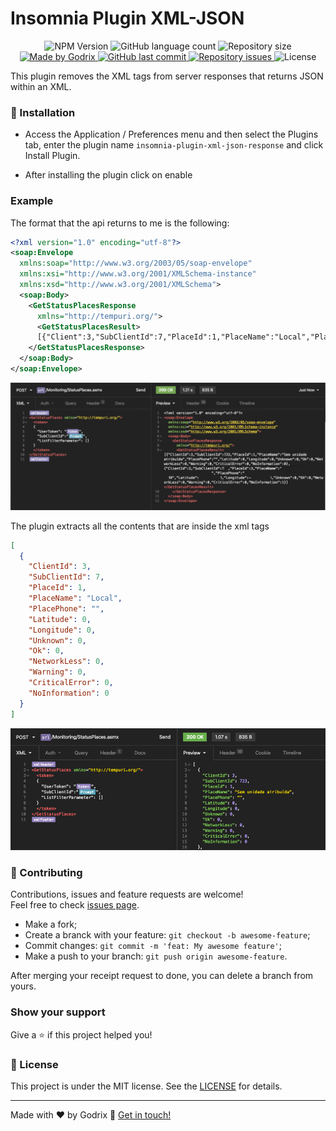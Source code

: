 # Insomnia Plugin XML-JSON

<p align="center">
<img alt="NPM Version" src="https://img.shields.io/npm/v/insomnia-plugin-xml-json-response.svg">

  <img alt="GitHub language count" src="https://img.shields.io/github/languages/count/godrix/https://github.com/godrix/insomnia-plugin-xml-json-response?color=%2304D361">

  <img alt="Repository size" src="https://img.shields.io/github/repo-size/godrix/https://github.com/godrix/insomnia-plugin-xml-json-response">
	
  <a href="https://www.linkedin.com/in/carlosgodri/">
    <img alt="Made by Godrix" src="https://img.shields.io/badge/made%20by-Godrix-%2304D361">
  </a>

  <a href="https://github.com/godrix/https://github.com/godrix/insomnia-plugin-xml-json-response/commits/master">
    <img alt="GitHub last commit" src="https://img.shields.io/github/last-commit/godrix/https://github.com/godrix/insomnia-plugin-xml-json-response">
  </a>

  <a href="https://github.com/godrix/https://github.com/godrix/insomnia-plugin-xml-json-response/issues">
    <img alt="Repository issues" src="https://img.shields.io/github/issues/godrix/https://github.com/godrix/insomnia-plugin-xml-json-response">
  </a>
  <img alt="License" src="https://img.shields.io/badge/license-MIT-brightgreen">
</p>

This plugin removes the XML tags from server responses that returns JSON within an XML.

### 🚀 Installation

- Access the Application / Preferences menu and then select the Plugins tab, enter the plugin name `insomnia-plugin-xml-json-response` and click Install Plugin.

- After installing the plugin click on enable

### Example

The format that the api returns to me is the following:

```xml
<?xml version="1.0" encoding="utf-8"?>
<soap:Envelope
  xmlns:soap="http://www.w3.org/2003/05/soap-envelope"
  xmlns:xsi="http://www.w3.org/2001/XMLSchema-instance"
  xmlns:xsd="http://www.w3.org/2001/XMLSchema">
  <soap:Body>
    <GetStatusPlacesResponse
      xmlns="http://tempuri.org/">
      <GetStatusPlacesResult>
      [{"Client":3,"SubClientId":7,"PlaceId":1,"PlaceName":"Local","PlacePhone":"","Latitude":-47.158580,"Longitude":-28.158542,"Unknown":0,"Ok":0,"NetworkLess":0,"Warning":0,"CriticalError":0,"NoInformation":0}]</GetStatusPlacesResult>
    </GetStatusPlacesResponse>
  </soap:Body>
</soap:Envelope>
```

![xmlResponse](.github/screen_00.png)

The plugin extracts all the contents that are inside the xml tags

```json
[
  {
    "ClientId": 3,
    "SubClientId": 7,
    "PlaceId": 1,
    "PlaceName": "Local",
    "PlacePhone": "",
    "Latitude": 0,
    "Longitude": 0,
    "Unknown": 0,
    "Ok": 0,
    "NetworkLess": 0,
    "Warning": 0,
    "CriticalError": 0,
    "NoInformation": 0
  }
]
```
![xmlResponse](.github/screen_01.png)

### 🤝 Contributing

Contributions, issues and feature requests are welcome!<br />Feel free to check [issues page](https://github.com/godrix/insomnia-plugin-xml-json-response/issues).
- Make a fork;
- Create a branck with your feature: `git checkout -b awesome-feature`;
- Commit changes: `git commit -m 'feat: My awesome feature'`;
- Make a push to your branch: `git push origin awesome-feature`.

After merging your receipt request to done, you can delete a branch from yours.

### Show your support

Give a ⭐️ if this project helped you!

### :memo: License

This project is under the MIT license. See the [LICENSE](LICENSE.md) for details.

---

Made with ♥ by Godrix :wave: [Get in touch!](https://www.linkedin.com/in/carlosgodri/)